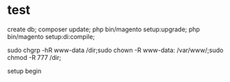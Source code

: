 # test
create db;
composer update;
php bin/magento setup:upgrade;
php bin/magento setup:di:compile;

sudo chgrp -hR www-data /dir;sudo chown -R www-data: /var/www/;sudo chmod -R 777 /dir;

setup begin
